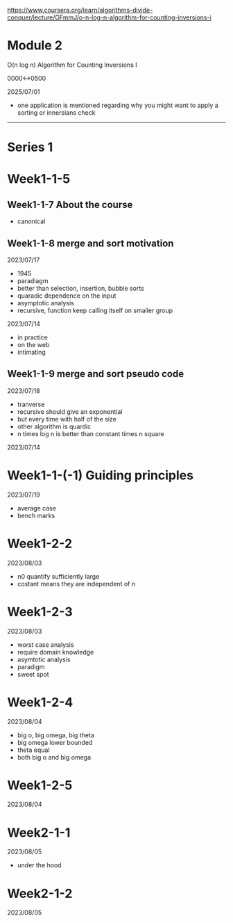 https://www.coursera.org/learn/algorithms-divide-conquer/lecture/GFmmJ/o-n-log-n-algorithm-for-counting-inversions-i

# Module 2
O(n log n) Algorithm for Counting Inversions I

0000<->0500

2025/07/01

- one application is mentioned regarding why you might want to apply a sorting or innersians check

---


# Series 1

# Week1-1-5



## Week1-1-7 About the course

- canonical

## Week1-1-8 merge and sort motivation

2023/07/17

- 1945
- paradiagm
- better than selection, insertion, bubble sorts
- quaradic dependence on the input
- asymptotic analysis
- recursive, function keep calling itself on smaller group

2023/07/14

- in practice
- on the web
- intimating

## Week1-1-9 merge and sort pseudo code

2023/07/18

- tranverse
- recursive should give an exponential
- but every time with half of the size
- other algorithm is quardic
- n times log n is better than constant times n square

2023/07/14

# Week1-1-(-1) Guiding principles

2023/07/19

- average case
- bench marks

# Week1-2-2

2023/08/03

- n0 quantify sufficiently large
- costant means they are independent of n

# Week1-2-3

2023/08/03
- worst case analysis
- require domain knowledge
- asymtotic analysis
- paradigm
- sweet spot

# Week1-2-4

2023/08/04

- big o, big omega, big theta
- big omega lower bounded
- theta equal
- both big o and big omega

# Week1-2-5

2023/08/04

# Week2-1-1

2023/08/05

- under the hood

# Week2-1-2

2023/08/05
